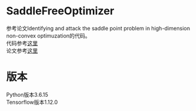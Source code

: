 # SaddleFreeOptimizer
参考论文Identifying and attack the saddle point problem in high-dimension non-convex optimuzation的代码。\
代码参考[这里](https://github.com/dave-fernandes/SaddleFreeOptimizer)\
论文参考[这里](https://papers.nips.cc/paper/2014/file/17e23e50bedc63b4095e3d8204ce063b-Paper.pdf)
# 版本
Python版本3.6.15\
Tensorflow版本1.12.0
